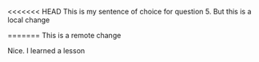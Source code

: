 <<<<<<< HEAD
This is my sentence of choice for question 5.
But this is a local change

=======
This is a remote change


Nice. I learned a lesson

